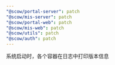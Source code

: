 ```yaml
---
"@scow/portal-server": patch
"@scow/mis-server": patch
"@scow/portal-web": patch
"@scow/mis-web": patch
"@scow/utils": patch
"@scow/auth": patch
---
```


系统启动时，各个容器在日志中打印版本信息
